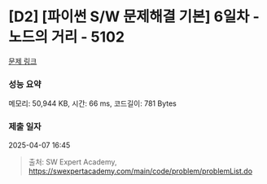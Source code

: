 # [D2] [파이썬 S/W 문제해결 기본] 6일차 - 노드의 거리 - 5102 

[문제 링크](https://swexpertacademy.com/main/code/problem/problemDetail.do?contestProbId=AWTVmxDKb1oDFAVT) 

### 성능 요약

메모리: 50,944 KB, 시간: 66 ms, 코드길이: 781 Bytes

### 제출 일자

2025-04-07 16:45



> 출처: SW Expert Academy, https://swexpertacademy.com/main/code/problem/problemList.do